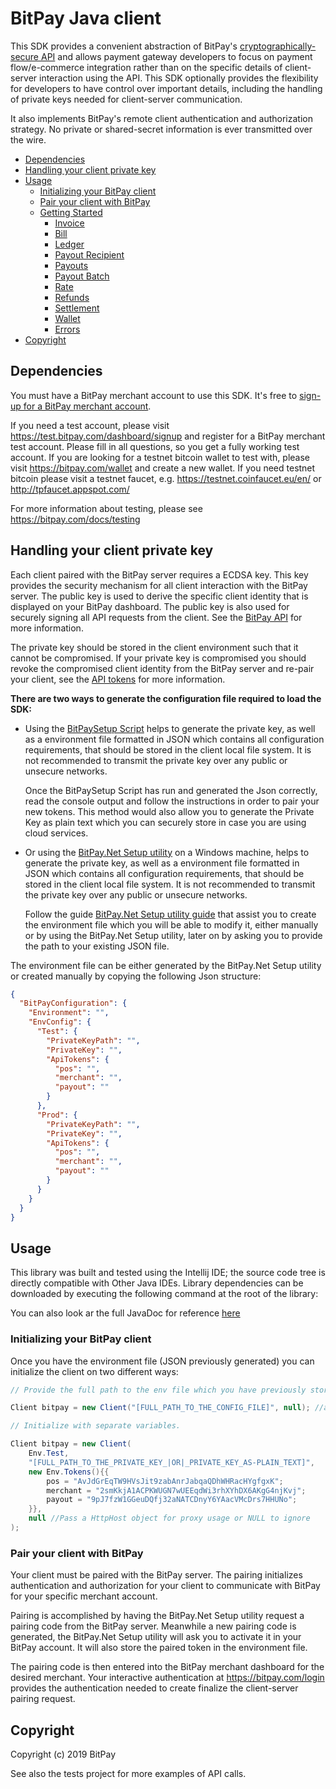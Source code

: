 # BitPay Java client

This SDK provides a convenient abstraction of BitPay's [cryptographically-secure API](https://bitpay.com/api) and allows payment gateway developers to focus on payment flow/e-commerce integration rather than on the specific details of client-server interaction using the API.  This SDK optionally provides the flexibility for developers to have control over important details, including the handling of private keys needed for client-server communication.

It also implements BitPay's remote client authentication and authorization strategy.  No private or shared-secret information is ever transmitted over the wire.

- [Dependencies](GUIDE.md#dependencies)
- [Handling your client private key](GUIDE.md#handling-your-client-private-key)
- [Usage](GUIDE.md#usage)
  - [Initializing your BitPay client](GUIDE.md#initializing-your-BitPay-client)
  - [Pair your client with BitPay](GUIDE.md#pair-your-client-with-BitPay)
  - [Getting Started](GUIDE.md#getting-started)
    - [Invoice](docs/invoice.md)
    - [Bill](docs/bill.md)
    - [Ledger](docs/ledger.md)
    - [Payout Recipient](docs/payout-recipient.md)
    - [Payouts](docs/payouts.md)
    - [Payout Batch](docs/payout-batch.md)
    - [Rate](docs/rate.md)
    - [Refunds](docs/refunds.md)
    - [Settlement](docs/settlement.md)
    - [Wallet](docs/wallet.md)
    - [Errors](docs/errors.md)
- [Copyright](GUIDE.md#copyright)

## Dependencies

You must have a BitPay merchant account to use this SDK.  It's free to [sign-up for a BitPay merchant account](https://bitpay.com/start).

If you need a test account, please visit https://test.bitpay.com/dashboard/signup and register for a BitPay merchant test account. Please fill in all questions, so you get a fully working test account.
If you are looking for a testnet bitcoin wallet to test with, please visit https://bitpay.com/wallet and
create a new wallet.
If you need testnet bitcoin please visit a testnet faucet, e.g. https://testnet.coinfaucet.eu/en/ or http://tpfaucet.appspot.com/

For more information about testing, please see https://bitpay.com/docs/testing

## Handling your client private key

Each client paired with the BitPay server requires a ECDSA key.  This key provides the security mechanism for all client interaction with the BitPay server. The public key is used to derive the specific client identity that is displayed on your BitPay dashboard.  The public key is also used for securely signing all API requests from the client.  See the [BitPay API](https://bitpay.com/api) for more information.

The private key should be stored in the client environment such that it cannot be compromised.  If your private key is compromised you should revoke the compromised client identity from the BitPay server and re-pair your client, see the [API tokens](https://bitpay.com/api-tokens) for more information.

**There are two ways to generate the configuration file required to load the SDK:**

* Using the [BitPaySetup Script](https://github.com/bitpay/java-bitpay-client/blob/master/src/setup/java/BitPaySetup.java) helps to generate the private key, as well as a environment file formatted in JSON which contains all configuration requirements, that should be stored in the client local file system. It is not recommended to transmit the private key over any public or unsecure networks.
  
  Once the BitPaySetup Script has run and generated the Json correctly, read the console output and follow the instructions in order to pair your new tokens.
  This method would also allow you to generate the Private Key as plain text which you can securely store in case you are using cloud services.

* Or using the [BitPay.Net Setup utility](https://github.com/bitpay/csharp-bitpay-client/releases/download/v2.0.1904/BitPay.Net_Setup_utility.zip) on a Windows machine, helps to generate the private key, as well as a environment file formatted in JSON which contains all configuration requirements, that should be stored in the client local file system. It is not recommended to transmit the private key over any public or unsecure networks.
  
  Follow the guide [BitPay.Net Setup utility guide](https://github.com/bitpay/csharp-bitpay-client/blob/master/BitPaySetup/README.md) that assist you to create the environment file which you will be able to modify it, either manually or by using the BitPay.Net Setup utility, later on by asking you to provide the path to your existing JSON file.

The environment file can be either generated by the BitPay.Net Setup utility or created manually by copying the following Json structure:

```json
{
  "BitPayConfiguration": {
    "Environment": "",
    "EnvConfig": {
      "Test": {
        "PrivateKeyPath": "",
        "PrivateKey": "",
        "ApiTokens": {
          "pos": "",
          "merchant": "",
          "payout": ""
        }
      },
      "Prod": {
        "PrivateKeyPath": "",
        "PrivateKey": "",
        "ApiTokens": {
          "pos": "",
          "merchant": "",
          "payout": ""
        }
      }
    }
  }
}
```


## Usage

This library was built and tested using the Intellij IDE; the source code tree is directly compatible with Other Java IDEs.
Library dependencies can be downloaded by executing the following command at the root of the library:

You can also look ar the full JavaDoc for reference [here](http://htmlpreview.github.io/?https://github.com/bitpay/java-bitpay-client/blob/master/apidocs/index.html)

### Initializing your BitPay client

Once you have the environment file (JSON previously generated) you can initialize the client on two different ways:

```Java
// Provide the full path to the env file which you have previously stored securely.

Client bitpay = new Client("[FULL_PATH_TO_THE_CONFIG_FILE]", null); //as second argument, Pass a HttpHost object for proxy usage or NULL to ignore
```

```Java
// Initialize with separate variables.

Client bitpay = new Client(
    Env.Test,
    "[FULL_PATH_TO_THE_PRIVATE_KEY_|OR|_PRIVATE_KEY_AS-PLAIN_TEXT]",
    new Env.Tokens(){{
        pos = "AvJdGrEqTW9HVsJit9zabAnrJabqaQDhWHRacHYgfgxK";
        merchant = "2smKkjA1ACPKWUGN7wUEEqdWi3rhXYhDX6AKgG4njKvj";
        payout = "9pJ7fzW1GGeuDQfj32aNATCDnyY6YAacVMcDrs7HHUNo";
    }},
    null //Pass a HttpHost object for proxy usage or NULL to ignore
);
```

### Pair your client with BitPay

Your client must be paired with the BitPay server. The pairing initializes authentication and authorization for your client to communicate with BitPay for your specific merchant account.

Pairing is accomplished by having the BitPay.Net Setup utility request a pairing code from the BitPay server.
Meanwhile a new pairing code is generated, the BitPay.Net Setup utility will ask you to activate it in your BitPay account. It will also store the paired token in the environment file.

The pairing code is then entered into the BitPay merchant dashboard for the desired merchant.  Your interactive authentication at https://bitpay.com/login provides the authentication needed to create finalize the client-server pairing request.

## Copyright
Copyright (c) 2019 BitPay

See also the tests project for more examples of API calls.